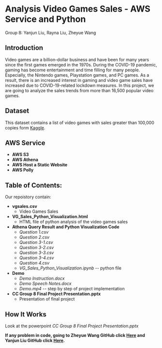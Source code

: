 # Analysis Video Games Sales - AWS Service and Python
Group 8: Yanjun Liu, Rayna Liu, Zheyue Wang

## Introduction
Video games are a billion-dollar business and have been for many years since the first games emerged in the 1970s. During the COVID-19 pandemic, gaming has become entertainment and time filling for many people. Especially, the Nintendo games, Playstation games, and PC games. As a result,  there is an increased interest in gaming and video game sales have increased due to COVID-19-related lockdown measures. In this project, we are going to analyze the sales trends from more than 16,500 popular video games.

## Dataset
This dataset contains a list of video games with sales greater than 100,000 copies form [Kaggle](https://github.com/zheyue/Final-Project-Group1).

## AWS Service
* **AWS S3**
* **AWS Athena**
* **AWS Host a Static Website**
* **AWS Polly**

## Table of Contents:
Our repoistory contain:
* **vgsales.csv**
  * Video Games Sales
* **VG_Sales_Python_Visualization.html**
  * HTML file of python analysis of the video games sales
* **Athena Query Result and Python Visualization Code**
  * *Question 1.csv*
  * *Question 2.csv*
  * *Question 3-1.csv*
  * *Question 3-2.csv*
  * *Question 3-3.csv*
  * *Question 3-4.csv*
  * *Question 4.csv*
  * *VG_Sales_Python_Visualization.ipynb* -- python file
* **Demo**
  * *Demo Instruction.docx*
  * *Demo Speech Notes.docx*
  * *Demo.mp4* -- step by step of project implementation
* **CC Group 8 Final Project Presentation.pptx**
  * Presentation of final project

## How It Works
 Look at the powerpoint *CC Group 8 Final Project Presentation.pptx*

 **If any problem in code, going to Zheyue Wang GitHub click [Here](https://github.com/zheyue/DATS_6450_Cloud_Computing_AWS_Final_Project) and Yanjun Liu GitHub click [Here](https://github.com/zheyue/DATS_6450_Cloud_Computing_AWS_Final_Project).**
